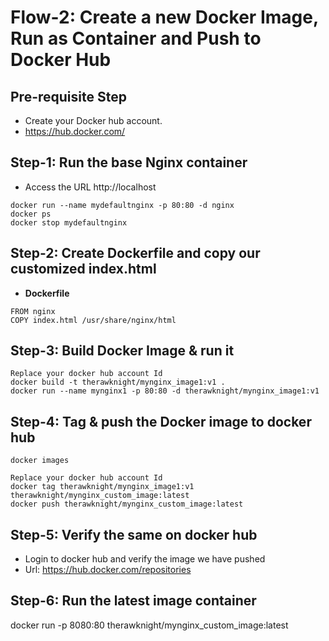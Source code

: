 # Flow-2: Create a new Docker Image, Run as Container and Push to Docker Hub

## Pre-requisite Step
- Create your Docker hub account. 
- https://hub.docker.com/


## Step-1: Run the base Nginx container
- Access the URL http://localhost
```
docker run --name mydefaultnginx -p 80:80 -d nginx
docker ps
docker stop mydefaultnginx
```

## Step-2: Create Dockerfile and copy our customized index.html
- **Dockerfile**
```
FROM nginx
COPY index.html /usr/share/nginx/html
```

## Step-3: Build Docker Image & run it
```
Replace your docker hub account Id
docker build -t therawknight/mynginx_image1:v1 .
docker run --name mynginx1 -p 80:80 -d therawknight/mynginx_image1:v1
```

## Step-4: Tag & push the Docker image to docker hub
```
docker images

Replace your docker hub account Id
docker tag therawknight/mynginx_image1:v1 therawknight/mynginx_custom_image:latest
docker push therawknight/mynginx_custom_image:latest
```
## Step-5: Verify the same on docker hub
- Login to docker hub and verify the image we have pushed
- Url: https://hub.docker.com/repositories

## Step-6: Run the latest image container
docker run -p 8080:80 therawknight/mynginx_custom_image:latest